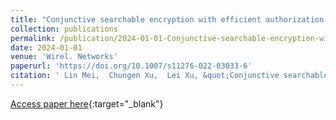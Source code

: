 ```yaml
---
title: "Conjunctive searchable encryption with efficient authorization for group sharing"
collection: publications
permalink: /publication/2024-01-01-Conjunctive-searchable-encryption-with-efficient-authorization-for-group-sharing
date: 2024-01-01
venue: 'Wirel. Networks'
paperurl: 'https://doi.org/10.1007/s11276-022-03033-6'
citation: ' Lin Mei,  Chungen Xu,  Lei Xu, &quot;Conjunctive searchable encryption with efficient authorization for group sharing.&quot; Wirel. Networks, 2024.'
---
```

[Access paper here](https://doi.org/10.1007/s11276-022-03033-6){:target="_blank"}
